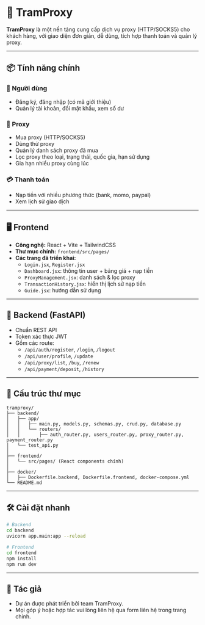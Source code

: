 # 🚀 TramProxy

**TramProxy** là một nền tảng cung cấp dịch vụ proxy (HTTP/SOCKS5) cho khách hàng, với giao diện đơn giản, dễ dùng, tích hợp thanh toán và quản lý proxy.

---

## 📦 Tính năng chính

### 👤 Người dùng
- Đăng ký, đăng nhập (có mã giới thiệu)
- Quản lý tài khoản, đổi mật khẩu, xem số dư

### 🧾 Proxy
- Mua proxy (HTTP/SOCKS5)
- Dùng thử proxy
- Quản lý danh sách proxy đã mua
- Lọc proxy theo loại, trạng thái, quốc gia, hạn sử dụng
- Gia hạn nhiều proxy cùng lúc

### 💳 Thanh toán
- Nạp tiền với nhiều phương thức (bank, momo, paypal)
- Xem lịch sử giao dịch

---

## 🖥️ Frontend

- **Công nghệ:** React + Vite + TailwindCSS
- **Thư mục chính:** `frontend/src/pages/`
- **Các trang đã triển khai:**
  - `Login.jsx`, `Register.jsx`
  - `Dashboard.jsx`: thông tin user + bảng giá + nạp tiền
  - `ProxyManagement.jsx`: danh sách & lọc proxy
  - `TransactionHistory.jsx`: hiển thị lịch sử nạp tiền
  - `Guide.jsx`: hướng dẫn sử dụng

---

## 🧪 Backend (FastAPI)

- Chuẩn REST API
- Token xác thực JWT
- Gồm các route:
  - `/api/auth/register`, `/login`, `/logout`
  - `/api/user/profile`, `/update`
  - `/api/proxy/list`, `/buy`, `/renew`
  - `/api/payment/deposit`, `/history`

---

## 📂 Cấu trúc thư mục

```
tramproxy/
├── backend/
│   ├── app/
│   │   ├── main.py, models.py, schemas.py, crud.py, database.py
│   │   └── routers/
│   │       ├── auth_router.py, users_router.py, proxy_router.py, payment_router.py
│   └── test_api.py
│
├── frontend/
│   └── src/pages/ (React components chính)
│
├── docker/
│   ├── Dockerfile.backend, Dockerfile.frontend, docker-compose.yml
└── README.md
```

---

## 🛠️ Cài đặt nhanh

```bash
# Backend
cd backend
uvicorn app.main:app --reload

# Frontend
cd frontend
npm install
npm run dev
```

---

## 📌 Tác giả
- Dự án được phát triển bởi team TramProxy.
- Mọi góp ý hoặc hợp tác vui lòng liên hệ qua form liên hệ trong trang chính.